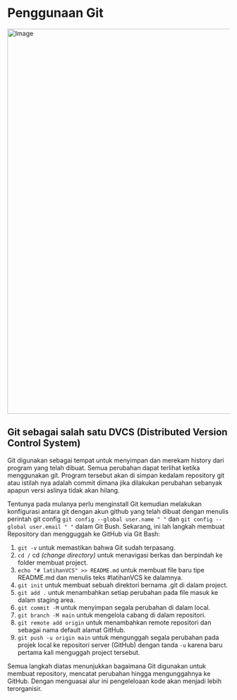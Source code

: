 # Penggunaan Git

<img width="1148" height="874" alt="Image" src="https://github.com/user-attachments/assets/f43b8ee3-85e8-4ad5-ad43-a4d3a37f14c9" />

## Git sebagai salah satu DVCS (Distributed Version Control System)
Git digunakan sebagai tempat untuk menyimpan dan merekam history dari program yang telah dibuat. Semua perubahan dapat terlihat ketika menggunakan git. Program tersebut akan di simpan kedalam repository git atau istilah nya adalah commit dimana jika dilakukan perubahan sebanyak apapun versi aslinya tidak akan hilang. 

Tentunya pada mulanya perlu menginstall Git kemudian melakukan konfigurasi antara git dengan akun github yang telah dibuat dengan menulis perintah git config ```git config --global user.name " "``` dan  ```git config --global user.email " "``` dalam Git Bush. Sekarang, ini lah langkah membuat Repository dan mengguggah ke GitHub via Git Bash:
1. ```git -v``` untuk memastikan bahwa Git sudah terpasang.
2. ```cd /``` cd _(change directory)_ untuk menavigasi berkas dan berpindah ke folder membuat project.
3. ```echo "# latihanVCS" >> README.md``` untuk membuat file baru tipe README.md dan menulis teks #latihanVCS ke dalamnya.
4. ```git init``` untuk membuat sebuah direktori bernama .git di dalam project.
5. ```git add .``` untuk menambahkan setiap perubahan pada file masuk ke dalam staging area.
6. ```git commit -M``` untuk menyimpan segala perubahan di dalam local.
7. ```git branch -M main``` untuk mengelola cabang di dalam repositori.
8. ```git remote add origin``` untuk menambahkan remote repositori dan sebagai nama default alamat GitHub.
9. ```git push -u origin main``` untuk mengunggah segala perubahan pada projek local ke repositori server (GitHub) dengan tanda `-u` karena baru pertama kali menguggah project tersebut.

Semua langkah diatas menunjukkan bagaimana Git digunakan untuk membuat repository, mencatat perubahan hingga mengunggahnya ke GitHub. Dengan menguasai alur ini pengeleloaan kode akan menjadi lebih terorganisir.
